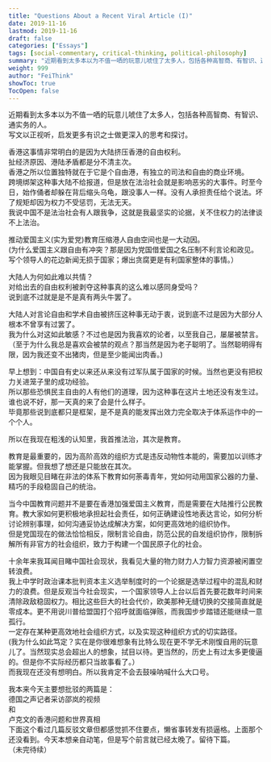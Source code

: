 ```yaml
---
title: "Questions About a Recent Viral Article (I)"
date: 2019-11-16
lastmod: 2019-11-16
draft: false
categories: ["Essays"]
tags: [social-commentary, critical-thinking, political-philosophy]
summary: "近期看到太多本以为不值一哂的玩意儿唬住了太多人，包括各种高智商、有智识、通实务的人。 写文以正视听，启发更多有识之士做更深入的思考和探讨。 香港这事情非常明白的是因为大陆挤压香港的自由权利。..."
weight: 999
author: "FeiThink"
showToc: true
TocOpen: false
---
```




近期看到太多本以为不值一哂的玩意儿唬住了太多人，包括各种高智商、有智识、通实务的人。  
写文以正视听，启发更多有识之士做更深入的思考和探讨。

香港这事情非常明白的是因为大陆挤压香港的自由权利。  
扯经济原因、港陆矛盾都是分不清主次。   
香港之所以位置独特就在于它是个自由港，有独立的司法和自由的商业环境。  
跨境绑架这种事大陆不给报道，但是放在法治社会就是影响恶劣的大事件。时至今日，始作俑者却躲在背后缩头乌龟，跟没事人一样。没有人承担责任给个说法。坏了规矩却因为权力不受惩罚，无法无天。   
我说中国不是法治社会有人跟我争，这就是我最坚实的论据，关不住权力的法律谈不上法治。

推动爱国主义(实为爱党)教育压缩港人自由空间也是一大动因。  
(为什么爱国主义跟自由有冲突？那是因为党国借爱国之名压制不利言论和政见。写个领导人的花边新闻无损于国家；爆出贪腐更是有利国家整体的事情。）

大陆人为何如此难以共情？  
对给出去的自由权利被剥夺这种事真的这么难以感同身受吗？  
说到底不过就是是不是真有两头牛罢了。

大陆人对言论自由和学术自由被挤压这种事无动于衷，说到底不过是因为大部分人根本不曾享有过罢了。  
我为什么对这如此敏感？不过也是因为我喜欢的论者，以至我自己，屡屡被禁言。（至于为什么我总是喜欢会被禁的观点？那当然是因为老子聪明了。当然聪明得有限，因为我还变不出猪肉，但是至少能闻出肉香。)

早上想到：中国自有史以来还从来没有过军队属于国家的时候。当然也更没有把权力关进笼子里的成功经验。  
所以那些恐惧民主自由的人有他们的道理，因为这种事在这片土地还没有发生过。谁也说不好，那一天真的来了会是什么样子。  
毕竟那些说到底都只是框架，是不是真的能发挥出效力完全取决于体系运作中的一个个人。

所以在我现在粗浅的认知里，我首推法治，其次是教育。

教育是最重要的，因为高阶高效的组织方式是违反动物性本能的，需要加以训练才能掌握。但我想了想还是只能放在其次。  
因为我眼见目睹在非法的体系下教育如何荼毒青年，党如何动用国家公器的力量、精巧的手段稳固自己的统治。

当今中国教育问题并不是要在香港加强爱国主义教育，而是需要在大陆推行公民教育。教大家如何更积极地承担起社会责任，如何正确建设性地表达言论，如何分析讨论辨别事理，如何沟通妥协达成解决方案，如何更高效地的组织协作。  
但是党国现在的做法恰恰相反，限制言论自由，防范公民的自发组织协作，限制拆解所有非官方的社会组织，致力于构建一个国民原子化的社会。

十余年来我耳闻目睹中国社会现状，我看见大量的物力财力人力智力资源被闲置空转浪费。  
我上中学时政治课本批判资本主义选举制度时的一个论据是选举过程中的混乱和财力的浪费。但是反观当今社会现实，一个国家领导人上台以后首先要花数年时间来清除政敌稳固权力。相比这些巨大的社会代价，欧美那种无缝切换的交接简直就是零成本。更不用说川普给盟国打个招呼就面临弹赅，而我国步步踏错还能继续一意孤行。  
一定存在某种更高效地社会组织方式，以及实现这种组织方式的切实路径。  
(我为什么如此笃定？实在是你很难想象有比特么现在更不学无术刚愎自用的玩意儿了。当然现实总会超出人的想象，拭目以待。更当然的，历史上有过太多更傻逼的。但是你不实际经历都只当故事看了。）  
而我现在还没有想明白。所以我肯定不会去鼓噪呐喊什么大口号。

我本来今天主要想批驳的两篇是：  
德国之声记者采访邵岚的视频  
和  
卢克文的香港问题和世界真相  
下面这个看过几篇反驳文章但都感觉抓不住要点，懒省事转发有损逼格。上面那个还没看到。今天本想亲自动笔，但是写个前言就已经太晚了。留待下篇。  
（未完待续）

